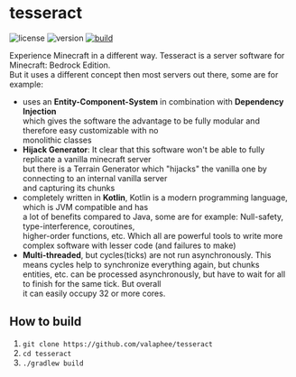 # tesseract

![license](https://img.shields.io/badge/license-MIT%20License-blue.svg)
![version](https://img.shields.io/badge/version-0.0.1-darkred.svg)
[![build](https://github.com/valaphee/tesseract/actions/workflows/build.yml/badge.svg)](https://github.com/valaphee/tesseract/actions/workflows/build.yml)

Experience Minecraft in a different way. Tesseract is a server software for Minecraft: Bedrock Edition.<br>
But it uses a different concept then most servers out there, some are for example:
- uses an **Entity-Component-System** in combination with **Dependency Injection**<br>
  which gives the software the advantage to be fully modular and therefore easy customizable with no<br>
  monolithic classes
- **Hijack Generator**: It clear that this software won't be able to fully replicate a vanilla minecraft server<br>
  but there is a Terrain Generator which "hijacks" the vanilla one by connecting to an internal vanilla server<br>
  and capturing its chunks
- completely written in **Kotlin**, Kotlin is a modern programming language, which is JVM compatible and has<br>
  a lot of benefits compared to Java, some are for example: Null-safety, type-interference, coroutines,<br>
  higher-order functions, etc. Which all are powerful tools to write more complex software with lesser code (and failures to make)
- **Multi-threaded**, but cycles(ticks) are not run asynchronously. This means cycles help to synchronize everything again, but chunks<br>
  entities, etc. can be processed asynchronously, but have to wait for all to finish for the same tick. But overall<br>
  it can easily occupy 32 or more cores.

## How to build
1. `git clone https://github.com/valaphee/tesseract`
2. `cd tesseract`
3. `./gradlew build`
